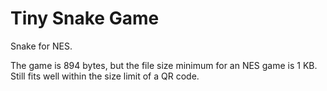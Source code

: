 # Tiny Snake Game
 Snake for NES.

 The game is 894 bytes, but the file size minimum for an NES game is 1 KB.
 Still fits well within the size limit of a QR code.
